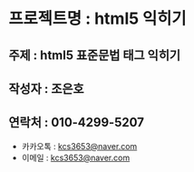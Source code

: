# 프로젝트명 : html5 익히기

## 주제 : html5 표준문법 태그 익히기

## 작성자 : 조은호

## 연락처 : 010-4299-5207
* 카카오톡 : kcs3653@naver.com
* 이메일 : kcs3653@naver.com
